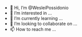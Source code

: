 - 👋 Hi, I’m @WesleiPossidonio
- 👀 I’m interested in ...
- 🌱 I’m currently learning ...
- 💞️ I’m looking to collaborate on ...
- 📫 How to reach me ...

<!---
WesleiPossidonio/WesleiPossidonio is a ✨ special ✨ repository because its `README.md` (this file) appears on your GitHub profile.
You can click the Preview link to take a look at your changes.
--->
